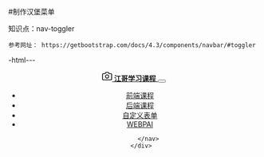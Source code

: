 #制作汉堡菜单


知识点：nav-toggler

    参考网址： https://getbootstrap.com/docs/4.3/components/navbar/#toggler



-html---

<header>
        <div class="container">
            <nav class="navbar navbar-expand-md navbar-light">
            <a href="#" class="navbar-brand">
                <svg xmlns="http://www.w3.org/2000/svg" width="20" height="20" viewBox="0 0 24 24" fill="none" stroke="currentColor" stroke-width="2" stroke-linecap="round" stroke-linejoin="round" class="mr-2">
                    <path d="M23 19a2 2 0 0 1-2 2H3a2 2 0 0 1-2-2V8a2 2 0 0 1 2-2h4l2-3h6l2 3h4a2 2 0 0 1 2 2z"></path>
                    <circle cx="12" cy="13" r="4"></circle>
                </svg>
                <strong>江哥学习课程</strong>
            </a>
            <button class="navbar-toggler"  data-toggle="collapse" data-target="#navbarHeader">
                <span class="navbar-toggler-icon"></span>
            </button>
            <div id="navbarHeader" class="collapse navbar-collapse">
                <ul class="navbar-nav">
                    <li class="nav-item">
                        <a class="nav-link p-2" href="#" >前端课程</a>
                    </li>
                    <li class="nav-item">
                        <a class="nav-link p-2" href="#" >后端课程</a>
                    </li>
                    <li class="nav-item">
                        <a class="nav-link p-2" href="http://www.zhushuaijiang.com" target="_blank" >自定义表单</a>
                    </li>
                    <li class="nav-item">
                        <a class="nav-link p-2" href="http://www.zhushuaijiang.com/odata/" target="_blank" >WEBPAI</a>
                    </li>
                </ul>
            </div>

            </nav>
        </div>
</header>